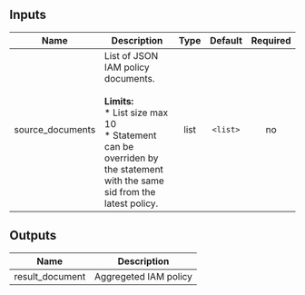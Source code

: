 ## Inputs

| Name | Description | Type | Default | Required |
|------|-------------|:----:|:-----:|:-----:|
| source_documents | List of JSON IAM policy documents.<br/><br/><b>Limits:</b><br/>* List size max 10<br/> * Statement can be overriden by the statement with the same sid from the latest policy. | list | `<list>` | no |

## Outputs

| Name | Description |
|------|-------------|
| result_document | Aggregeted IAM policy |

